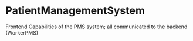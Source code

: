 # PatientManagementSystem

Frontend Capabilities of the PMS system; all communicated to the backend (WorkerPMS)
